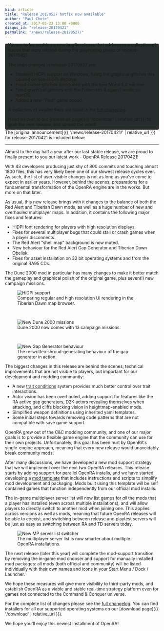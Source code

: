 ```yaml
---
kind: article
title: "Release 20170527 hotfix now available"
author: "Paul Chote"
created_at: 2017-05-23 13:00 +0000
disqus_id: "release-20170421"
permalink: "/news/release-20170527/"
---
```


<div style="border-radius: 4px; background-color: #272d2c; padding: 5px">
<div style="margin: -10px 5px" markdown="1">
We are today pushing a new bugfix release that addresses a collection of issues that were missed during the playtesting phase of release-20170421.

The main changes in release-20170527 are:

* Disabled HiDPI support on Windows, fixing the graphical glitches this caused on non-HiDPI displays.
* Fixed cursor glitches introduced with the new Mono 5.0 runtime.
* Fixed graphical glitches with the Fullscreen (Legacy) mode on macOS.
* Added a new "Fast" game speed.

A collection of smaller fixes are listed in the  [full changelog](https://github.com/OpenRA/OpenRA/wiki/Changelog/798ebb12353ed12ed4569640d773cba7a6f45505).

Head on over to our [download page]({{ '/download' | relative_url }}) to grab the new release, and spread the word!

</div>
</div>
The [original announcement]({{ '/news/release-20170421/' | relative_url }}) for release-20170421 is included below:

<hr>
Almost to the day half a year after our last stable release, we are proud to finally present to you our latest work - OpenRA Release 20170421!

With 43 developers producing just shy of 800 commits and touching almost 1800 files, this has very likely been one of our slowest release cycles ever. As such, the list of user-visible changes is not as long as you've come to expect in earlier years. However, behind the scenes, preparations for a fundamental transformation of the OpenRA engine are in the works. But more on that later.

As usual, this new release brings with it changes to the balance of both the Red Alert and Tiberian Dawn mods, as well as a huge number of new and overhauled multiplayer maps. In addition, it contains the following major fixes and features:

* HiDPI font rendering for players with high resolution displays.
* Fixes for several multiplayer bugs that could stall or crash games when a player disconnects.
* The Red Alert "shell map" background is now muted.
* New behaviour for the Red Alert Gap Generator and Tiberian Dawn Obelisk.
* Fixes for asset installation on 32 bit operating systems and from the original RA95 CDs.

The Dune 2000 mod in particular has many changes to make it better match the gameplay and graphical polish of the original game, plus seven(!) new campaign missions.

<figure>
  <img src="{{ '/images/news/20170421-td-hidpi.gif' | relative_url }}" alt="HiDPI support" />
  <figcaption>Comparing regular and high resolution UI rendering in the Tiberian Dawn map browser.</figcaption>
</figure>
<br />
<figure>
  <img src="{{ '/images/news/20170421-d2k-new-missions.png' | relative_url }}" alt="New Dune 2000 missions" />
  <figcaption>Dune 2000 now comes with 13 campaign missions.</figcaption>
</figure>
<br />
<figure>
  <img src="{{ '/images/news/20170421-ra-gapgen.png' | relative_url }}" alt="New Gap Generator behaviour" />
  <figcaption>The re-written shroud-generating behaviour of the gap generator in action.</figcaption>
</figure>

<div class="about-todo-divider"></div>

The biggest changes in this release are behind the scenes; technical improvements that are not visible to players, but important for our development and modding community:

* A new [trait conditions](https://github.com/OpenRA/OpenRA/wiki/Conditions) system provides much better control over trait interactions.
* Actor vision has been overhauled, adding support for features like the RA active gap generators, D2K actors revealing themselves when attacking, and cliffs blocking vision in heightmap-enabled mods.
* Simplified weapon definitions using inherited yaml templates.
* Some initial steps towards removing code patterns that are not compatible with save game support.

OpenRA grew out of the C&C modding community, and one of our major goals is to provide a flexible game engine that the community can use for their own projects.  Unfortunately, this goal has been hurt by OpenRA's single-engine approach, meaning that every new release would unavoidably break community mods.

After many discussions, we have developed a new mod support strategy that we will implement over the next two OpenRA releases.  This release starts by adding support for parallel OpenRA installs, and we have started developing a [mod template](https://github.com/OpenRA/OpenRAModSDK) that includes instructions and scripts to simplify mod development and packaging.  Mods built using this template will be self contained games that function independently from our official mod installs.

The in-game multiplayer server list will now list games for *all* the mods that a player has installed (even across multiple installations), and will allow players to directly switch to another mod when joining one.  This applies across versions as well as mods, meaning that future OpenRA releases will be able to coexist, and switching between release and playtest servers will be just as easy as switching between RA and TD servers today.

<figure>
  <img src="{{ '/images/news/20170304-mpmodswitch.png' | relative_url }}" alt="New MP server list switcher" />
  <figcaption>The multiplayer server list is now smarter about multiple OpenRA installations.</figcaption>
</figure>

The next release (later this year) will complete the mod-support transition by removing the in-game mod chooser and support for manually installed mod packages: all mods (both official and community) will be listed individually with their own names and icons in your Start Menu / Dock / Launcher.

We hope these measures will give more visibility to third-party mods, and establish OpenRA as a viable and stable real-time strategy platform even for games not connected to the Command & Conquer universe.

<div class="about-todo-divider"></div>

For the complete list of changes please see the [full changelog](https://github.com/OpenRA/OpenRA/wiki/Changelog/33cef396555bd767f9126d4775e20324ae05c235). You can find installers for all our supported operating systems on our [download page]({{ '/download' | relative_url }}).

We hope you'll enjoy this newest installment of OpenRA!
